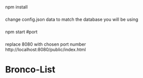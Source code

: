 ###
npm install
###
change config.json data to match the database you will be using 
###
npm start #port
###

replace 8080 with chosen port number http://localhost:8080/public/index.html


###
# Bronco-List
